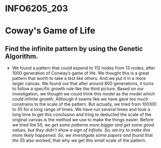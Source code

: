 # INFO6205_203

# Coway's Game of Life 

## Find the infinite pattern by using the Genetic Algorithm.

- We found a pattern that could expend to 112 nodes from 13 nodes, after 1000 generation of Conway’s game of life. We thought this is a great pattern that worth to take a test like others. And we put it in a more larger canvas. We found out that after around 800 generations, it turns to follow a specific growth rule like the third picture. Based on our investigation, we thought we could think this model as the model which could infinite growth.
Although it seams like we have gave too much constrains to the scale of the pattern. But actually, we tried from 100*100 to 5*5 for a long range of times. We have run several times and took a long time to get this conclusion and tring to deducted the scale of the original canvas is the method we use to make the things easier. Before we tried the 5*5, we get some patterns more bigger and get some good values, but they didn’t show a sign of infinite. So, we try to make this more likely happened. So, we investigate some papers and found that the 5*5 also worked, that why we get this small scale of the pattern.

